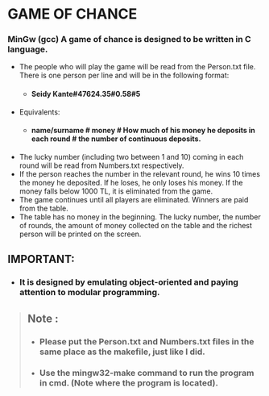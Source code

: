 # GAME OF CHANCE

### MinGw (gcc) A game of chance is designed to be written in C language.
- The people who will play the game will be read from the Person.txt file. There is one person per line and will be in the following format: 
   -  #### Seidy Kante#47624.35#0.58#5
- Equivalents:  
   - #### name/surname # money # How much of his money he deposits in each round # the number of continuous deposits.
- The lucky number (including two between 1 and 10) coming in each round will be read from Numbers.txt respectively.
- If the person reaches the number in the relevant round, he wins 10 times the money he deposited. If he loses, he only loses his money. If the money falls below 1000 TL, it is eliminated from the game. 
- The game continues until all players are eliminated. Winners are paid from the table.
- The table has no money in the beginning. The lucky number, the number of rounds, the amount of money collected on the table and the richest person will be printed on the screen.
## IMPORTANT: 
- ### It is designed by emulating object-oriented and paying attention to modular programming.
 
> ## Note :
> - ### Please put the Person.txt and Numbers.txt files in the same place as the makefile, just like I did.
> - ### Use the mingw32-make command to run the program in cmd. (Note where the program is located).
